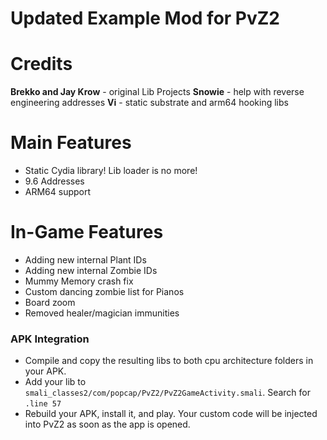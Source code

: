 # **Updated Example Mod for PvZ2**

# Credits

**Brekko and Jay Krow** - original Lib Projects
**Snowie** - help with reverse engineering addresses
**Vi** - static substrate and arm64 hooking libs

# Main Features

* Static Cydia library! Lib loader is no more!
* 9.6 Addresses
* ARM64 support

# In-Game Features

* Adding new internal Plant IDs
* Adding new internal Zombie IDs
* Mummy Memory crash fix
* Custom dancing zombie list for Pianos
* Board zoom
* Removed healer/magician immunities

### APK Integration

* Compile and copy the resulting libs to both cpu architecture folders in your APK.
* Add your lib to `smali_classes2/com/popcap/PvZ2/PvZ2GameActivity.smali`. Search for `.line 57`
* Rebuild your APK, install it, and play. Your custom code will be injected into PvZ2 as soon as the app is opened.
